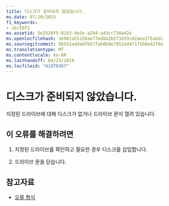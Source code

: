 ```yaml
---
title: 디스크가 준비되지 않았습니다.
ms.date: 07/20/2015
f1_keywords:
- vbrID71
ms.assetid: 5e2528f5-81b3-4e5e-a294-a43cc738a42e
ms.openlocfilehash: 3e981a55158ae77ed8a2b5f3d33c02aea175abdc
ms.sourcegitcommit: 9b552addadfb57fab0b9e7852ed4f1f1b8a42f8e
ms.translationtype: MT
ms.contentlocale: ko-KR
ms.lasthandoff: 04/23/2019
ms.locfileid: "61970367"
---
```

# <a name="disk-not-ready"></a>디스크가 준비되지 않았습니다.
지정된 드라이브에 대해 디스크가 없거나 드라이브 문이 열려 있습니다.  
  
## <a name="to-correct-this-error"></a>이 오류를 해결하려면  
  
1. 지정된 드라이브를 확인하고 필요한 경우 디스크를 삽입합니다.  
  
2. 드라이브 문을 닫습니다.  
  
## <a name="see-also"></a>참고자료

- [오류 형식](../../visual-basic/programming-guide/language-features/error-types.md)
